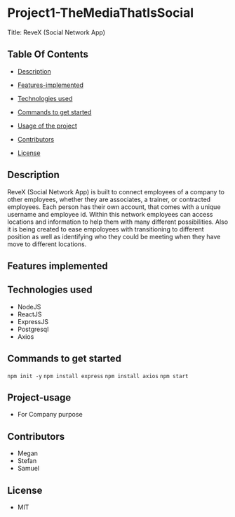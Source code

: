 # Project1-TheMediaThatIsSocial
 Title: ReveX (Social Network App)
 ## Table Of Contents

- [Description](#Description)

- [Features-implemented](#Features-implemented)

- [Technologies used](#Technologies-used)

- [Commands to get started](#Commands-to-get-started)

- [Usage of the project](#Project-usage)

- [Contributors](#Contributors)

- [License](#License)

## Description
 
ReveX (Social Network App) is built to connect employees of a company to other employees, whether they are associates, a trainer, or contracted employees. Each person has their own account, that comes with a unique username and employee id. Within this network employees can access locations and information to help them with many different possibilities. Also it is being created to ease empoloyees with transitioning to different position as well as identifying who they could be meeting when they have move to different locations. 
 
 ## Features implemented
 
 ## Technologies used 
 
 - NodeJS
 - ReactJS
 - ExpressJS
 - Postgresql
 - Axios
 
 
 ## Commands to get started
 `npm init -y`
 `npm install express`
 `npm install axios`
 `npm start`
 ## Project-usage
 - For Company purpose
 
 ## Contributors
 - Megan
 - Stefan
 - Samuel 
 
 ## License
 - MIT
